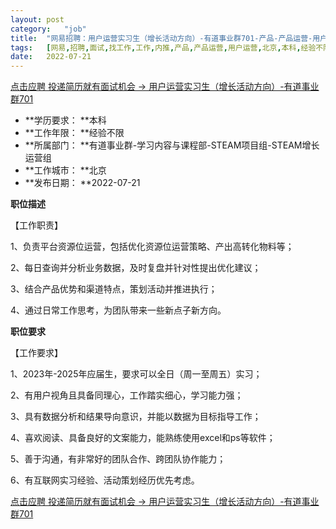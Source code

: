 ```yaml
---
layout:	post
category:	"job"
title:	"网易招聘：用户运营实习生（增长活动方向）-有道事业群701-产品-产品运营-用户运营-北京本科经验不限"
tags:	[网易,招聘,面试,找工作,工作,内推,产品,产品运营,用户运营,北京,本科,经验不限]
date:	2022-07-21
---
```


[点击应聘 投递简历就有面试机会 ->  用户运营实习生（增长活动方向）-有道事业群701](http://mobile.bole.netease.com/bole/boleDetail?id=41731&employeeId=346f03c3cda5f04c&key=all)



- **学历要求： **本科
- **工作年限： **经验不限
- **所属部门： **有道事业群-学习内容与课程部-STEAM项目组-STEAM增长运营组
- **工作城市： **北京
- **发布日期： **2022-07-21



**职位描述**

【工作职责】 

1、负责平台资源位运营，包括优化资源位运营策略、产出高转化物料等；

2、每日查询并分析业务数据，及时复盘并针对性提出优化建议；

3、结合产品优势和渠道特点，策划活动并推进执行；

4、通过日常工作思考，为团队带来一些新点子新方向。



**职位要求**

【工作要求】

1、2023年-2025年应届生，要求可以全日（周一至周五）实习；

2、有用户视角且具备同理心，工作踏实细心，学习能力强；

3、具有数据分析和结果导向意识，并能以数据为目标指导工作；

4、喜欢阅读、具备良好的文案能力，能熟练使用excel和ps等软件；

5、善于沟通，有非常好的团队合作、跨团队协作能力；

6、有互联网实习经验、活动策划经历优先考虑。



[点击应聘 投递简历就有面试机会 ->  用户运营实习生（增长活动方向）-有道事业群701](http://mobile.bole.netease.com/bole/boleDetail?id=41731&employeeId=346f03c3cda5f04c&key=all)